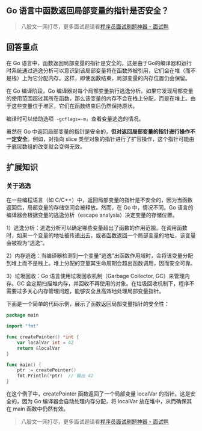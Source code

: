 ## Go 语言中函数返回局部变量的指针是否安全？
> 八股文一网打尽，更多面试题请看[程序员面试刷题神器 - 面试鸭](https://www.mianshiya.com/)

## 回答重点

在 Go 语言中，函数返回局部变量的指针是安全的。这是由于Go的编译器和运行时系统通过逃逸分析可以意识到该局部变量将在函数外被引用，它们会在堆（而不是栈）上为它分配内存。这样，即使函数结束，局部变量的内存位置仍会保留。

在 Go 编译阶段，Go 编译器对每个局部变量执行逃逸分析。如果它发现局部变量的使用范围超过其所在函数，那么该变量的内存不会在栈上分配，而是在堆上。由于这些变量位于堆区，它们在函数结束后仍然保持原状。

编译时可以借助选项` -gcflags=-m`，查看变量逃逸的情况。

虽然在 Go 中返回局部变量的指针是安全的，**但对返回局部变量的指针进行操作不一定安全**。例如，对指向 slice 类型对象的指针进行了扩容操作，这个指针可能由于底层数组的改变就会变得无效。

## 扩展知识

### 关于逃逸

在一些编程语言（如 C/C++）中，返回局部变量的指针是不安全的，因为当函数返回后，局部变量的存储空间会被释放。然而，在 Go 中，情况不同。Go 语言的编译器会根据变量的逃逸分析（escape analysis）决定变量的存储位置。

1）逃逸分析：逃逸分析可以确定哪些变量超出了函数的作用范围。在调用函数时，如果一个变量的地址被传递出去，或者函数返回一个局部变量的地址，该变量会被视为“逃逸”。

2）内存逃逸：当编译器检测到一个变量“逃逸”出函数作用域时，会将该变量分配到堆上而不是栈上。堆上分配的变量其生命周期会超出函数调用，因而安全可靠。

3）垃圾回收：Go 语言使用垃圾回收机制（Garbage Collector, GC）来管理内存。GC 会定期扫描堆内存，并回收不再使用的对象。在垃圾回收机制下，程序不需要过多关心内存管理问题，能够安全且高效地处理局部变量指针。

下面是一个简单的代码示例，展示了函数返回局部变量指针的安全性：

```go
package main

import "fmt"

func createPointer() *int {
    var localVar int = 42
    return &localVar
}

func main() {
    ptr := createPointer()
    fmt.Println(*ptr)  // 输出 42
}
```
在这个例子中，createPointer 函数返回了一个局部变量 localVar 的指针。这是安全的，因为 Go 编译器会自动处理内存分配，将 localVar 放在堆中，从而确保其在 main 函数中仍然有效。


> 八股文一网打尽，更多面试题请看[程序员面试刷题神器 - 面试鸭](https://www.mianshiya.com/)